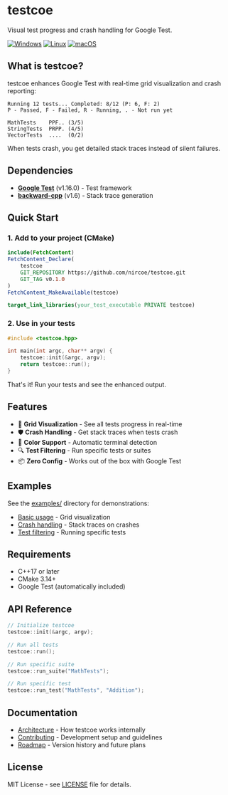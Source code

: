 # testcoe

Visual test progress and crash handling for Google Test.

[![Windows](https://github.com/nircoe/testcoe/actions/workflows/ci-windows.yml/badge.svg)](https://github.com/nircoe/testcoe/actions/workflows/ci-windows.yml)
[![Linux](https://github.com/nircoe/testcoe/actions/workflows/ci-linux.yml/badge.svg)](https://github.com/nircoe/testcoe/actions/workflows/ci-linux.yml)
[![macOS](https://github.com/nircoe/testcoe/actions/workflows/ci-macos.yml/badge.svg)](https://github.com/nircoe/testcoe/actions/workflows/ci-macos.yml)

## What is testcoe?

testcoe enhances Google Test with real-time grid visualization and crash reporting:

```
Running 12 tests... Completed: 8/12 (P: 6, F: 2)
P - Passed, F - Failed, R - Running, . - Not run yet

MathTests    PPF.. (3/5)
StringTests  PRPP. (4/5)
VectorTests  ....  (0/2)
```

When tests crash, you get detailed stack traces instead of silent failures.

## Dependencies
- [**Google Test**](https://github.com/google/googletest) (v1.16.0) - Test framework
- [**backward-cpp**](https://github.com/bombela/backward-cpp) (v1.6) - Stack trace generation

## Quick Start

### 1. Add to your project (CMake)

```cmake
include(FetchContent)
FetchContent_Declare(
    testcoe
    GIT_REPOSITORY https://github.com/nircoe/testcoe.git
    GIT_TAG v0.1.0
)
FetchContent_MakeAvailable(testcoe)

target_link_libraries(your_test_executable PRIVATE testcoe)
```

### 2. Use in your tests

```cpp
#include <testcoe.hpp>

int main(int argc, char** argv) {
    testcoe::init(&argc, argv);
    return testcoe::run();
}
```

That's it! Run your tests and see the enhanced output.

## Features

- 🎯 **Grid Visualization** - See all tests progress in real-time
- 🛡️ **Crash Handling** - Get stack traces when tests crash
- 🎨 **Color Support** - Automatic terminal detection
- 🔍 **Test Filtering** - Run specific tests or suites
- 📦 **Zero Config** - Works out of the box with Google Test

## Examples

See the [examples/](examples/) directory for demonstrations:
- [Basic usage](examples/basic/) - Grid visualization
- [Crash handling](examples/crash/) - Stack traces on crashes
- [Test filtering](examples/filter/) - Running specific tests

## Requirements

- C++17 or later
- CMake 3.14+
- Google Test (automatically included)

## API Reference

```cpp
// Initialize testcoe
testcoe::init(&argc, argv);

// Run all tests
testcoe::run();

// Run specific suite
testcoe::run_suite("MathTests");

// Run specific test
testcoe::run_test("MathTests", "Addition");
```

## Documentation

- [Architecture](docs/ARCHITECTURE.md) - How testcoe works internally
- [Contributing](docs/CONTRIBUTING.md) - Development setup and guidelines
- [Roadmap](docs/ROADMAP.md) - Version history and future plans

## License

MIT License - see [LICENSE](LICENSE) file for details.